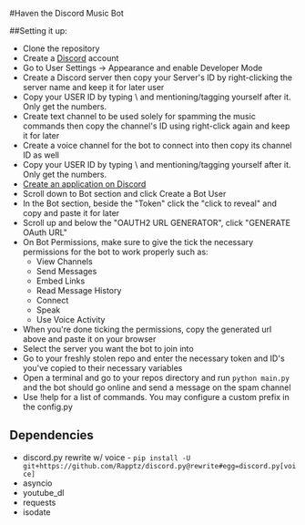 #Haven the Discord Music Bot

##Setting it up:  
* Clone the repository  
* Create a [Discord](https://discordapp.com/) account
* Go to User Settings -> Appearance and enable Developer Mode
* Create a Discord server then copy your Server's ID by right-clicking the server name and keep it for later user
* Copy your USER ID by typing \\ and mentioning/tagging yourself after it. Only get the numbers. 
* Create text channel to be used solely for spamming the music commands then copy the channel's ID using right-click again and keep it for later  
* Create a voice channel for the bot to connect into then copy its channel ID as well  
* Copy your USER ID by typing \\ and mentioning/tagging yourself after it. Only get the numbers.  
* [Create an application on Discord](https://discordapp.com/developers/applications/me)  
* Scroll down to Bot section and click Create a Bot User  
* In the Bot section, beside the "Token" click the "click to reveal" and copy and paste it for later   
* Scroll up and below the "OAUTH2 URL GENERATOR", click "GENERATE OAuth URL"  
* On Bot Permissions, make sure to give the tick the necessary permissions for the bot to work properly such as:  
    * View Channels
    * Send Messages
    * Embed Links
    * Read Message History
    * Connect
    * Speak
    * Use Voice Activity
* When you're done ticking the permissions, copy the generated url above and paste it on your browser  
* Select the server you want the bot to join into  
* Go to your freshly stolen repo and enter the necessary token and ID's you've copied to their necessary variables
* Open a terminal and go to your repos directory and run ```python main.py``` and the bot should go online and send a message on the spam channel
* Use !help for a list of commands. You may configure a custom prefix in the config.py

## Dependencies
* discord.py rewrite w/ voice - ```pip install -U git+https://github.com/Rapptz/discord.py@rewrite#egg=discord.py[voice]```
* asyncio
* youtube_dl
* requests
* isodate